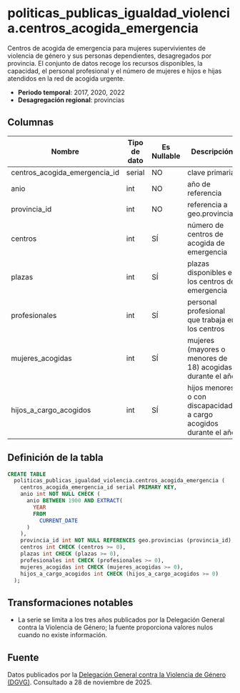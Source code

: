 # politicas_publicas_igualdad_violencia.centros_acogida_emergencia

Centros de acogida de emergencia para mujeres supervivientes de violencia de género y sus personas dependientes, desagregados por provincia. El conjunto de datos recoge los recursos disponibles, la capacidad, el personal profesional y el número de mujeres e hijos e hijas atendidos en la red de acogida urgente. 

- **Periodo temporal**: 2017, 2020, 2022
- **Desagregación regional**: provincias

## Columnas

| Nombre | Tipo de dato | Es Nullable | Descripción |
| --- | --- | --- | --- |
| centros_acogida_emergencia_id | serial | NO | clave primaria |
| anio | int | NO | año de referencia |
| provincia_id | int | NO | referencia a geo.provincias |
| centros | int | SÍ | número de centros de acogida de emergencia |
| plazas | int | SÍ | plazas disponibles en los centros de emergencia |
| profesionales | int | SÍ | personal profesional que trabaja en los centros |
| mujeres_acogidas | int | SÍ | mujeres (mayores o menores de 18) acogidas durante el año |
| hijos_a_cargo_acogidos | int | SÍ | hijos menores o con discapacidad a cargo acogidos durante el año |

## Definición de la tabla

```sql
CREATE TABLE
  politicas_publicas_igualdad_violencia.centros_acogida_emergencia (
    centros_acogida_emergencia_id serial PRIMARY KEY,
    anio int NOT NULL CHECK (
      anio BETWEEN 1900 AND EXTRACT(
        YEAR
        FROM
          CURRENT_DATE
      )
    ),
    provincia_id int NOT NULL REFERENCES geo.provincias (provincia_id),
    centros int CHECK (centros >= 0),
    plazas int CHECK (plazas >= 0),
    profesionales int CHECK (profesionales >= 0),
    mujeres_acogidas int CHECK (mujeres_acogidas >= 0),
    hijos_a_cargo_acogidos int CHECK (hijos_a_cargo_acogidos >= 0)
  );
```

## Transformaciones notables

- La serie se limita a los tres años publicados por la Delegación General contra la Violencia de Género; la fuente proporciona valores nulos cuando no existe información.

## Fuente

Datos publicados por la <a href="https://violenciagenero.igualdad.gob.es/violenciaencifras/recursos-autonomicos/" target="_blank">Delegación General contra la Violencia de Género (DGVG)</a>. Consultado a 28 de noviembre de 2025.
